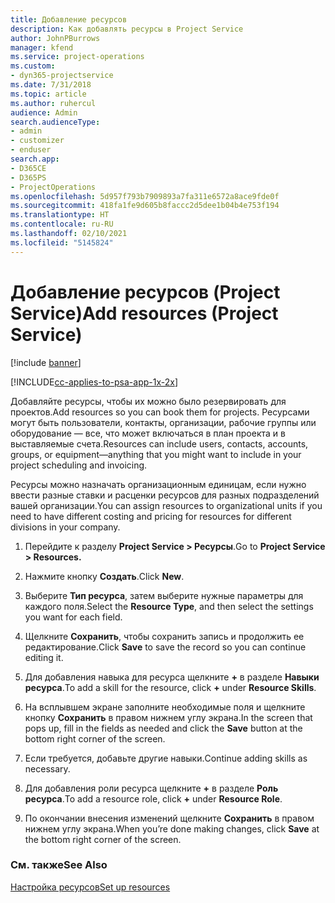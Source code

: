 ```yaml
---
title: Добавление ресурсов
description: Как добавлять ресурсы в Project Service
author: JohnPBurrows
manager: kfend
ms.service: project-operations
ms.custom:
- dyn365-projectservice
ms.date: 7/31/2018
ms.topic: article
ms.author: ruhercul
audience: Admin
search.audienceType:
- admin
- customizer
- enduser
search.app:
- D365CE
- D365PS
- ProjectOperations
ms.openlocfilehash: 5d957f793b7909893a7fa311e6572a8ace9fde0f
ms.sourcegitcommit: 418fa1fe9d605b8faccc2d5dee1b04b4e753f194
ms.translationtype: HT
ms.contentlocale: ru-RU
ms.lasthandoff: 02/10/2021
ms.locfileid: "5145824"
---
```

# <a name="add-resources-project-service"></a><span data-ttu-id="ecaa3-103">Добавление ресурсов (Project Service)</span><span class="sxs-lookup"><span data-stu-id="ecaa3-103">Add resources (Project Service)</span></span>

[!include [banner](../includes/psa-now-project-operations.md)]

[!INCLUDE[cc-applies-to-psa-app-1x-2x](../includes/cc-applies-to-psa-app-1x-2x.md)]

<span data-ttu-id="ecaa3-104">Добавляйте ресурсы, чтобы их можно было резервировать для проектов.</span><span class="sxs-lookup"><span data-stu-id="ecaa3-104">Add resources so you can book them for projects.</span></span> <span data-ttu-id="ecaa3-105">Ресурсами могут быть пользователи, контакты, организации, рабочие группы или оборудование — все, что может включаться в план проекта и в выставляемые счета.</span><span class="sxs-lookup"><span data-stu-id="ecaa3-105">Resources can include users, contacts, accounts, groups, or equipment—anything that you might want to include in your project scheduling and invoicing.</span></span>  
  
<span data-ttu-id="ecaa3-106">Ресурсы можно назначать организационным единицам, если нужно ввести разные ставки и расценки ресурсов для разных подразделений вашей организации.</span><span class="sxs-lookup"><span data-stu-id="ecaa3-106">You can assign resources to organizational units if you need to have different costing and pricing for resources for different divisions in your company.</span></span>  
  
1.  <span data-ttu-id="ecaa3-107">Перейдите к разделу **Project Service > Ресурсы**.</span><span class="sxs-lookup"><span data-stu-id="ecaa3-107">Go to **Project Service > Resources.**</span></span>  
  
2.  <span data-ttu-id="ecaa3-108">Нажмите кнопку **Создать**.</span><span class="sxs-lookup"><span data-stu-id="ecaa3-108">Click **New**.</span></span>  
  
3.  <span data-ttu-id="ecaa3-109">Выберите **Тип ресурса**, затем выберите нужные параметры для каждого поля.</span><span class="sxs-lookup"><span data-stu-id="ecaa3-109">Select the **Resource Type**, and then select the settings you want for each field.</span></span>  
  
4.  <span data-ttu-id="ecaa3-110">Щелкните **Сохранить**, чтобы сохранить запись и продолжить ее редактирование.</span><span class="sxs-lookup"><span data-stu-id="ecaa3-110">Click **Save** to save the record so you can continue editing it.</span></span>  
  
5.  <span data-ttu-id="ecaa3-111">Для добавления навыка для ресурса щелкните **+** в разделе **Навыки ресурса**.</span><span class="sxs-lookup"><span data-stu-id="ecaa3-111">To add a skill for the resource, click **+** under **Resource Skills**.</span></span>  
  
6.  <span data-ttu-id="ecaa3-112">На всплывшем экране заполните необходимые поля и щелкните кнопку **Сохранить** в правом нижнем углу экрана.</span><span class="sxs-lookup"><span data-stu-id="ecaa3-112">In the screen that pops up, fill in the fields as needed and click the **Save** button at the bottom right corner of the screen.</span></span>  
  
7.  <span data-ttu-id="ecaa3-113">Если требуется, добавьте другие навыки.</span><span class="sxs-lookup"><span data-stu-id="ecaa3-113">Continue adding skills as necessary.</span></span>  
  
8.  <span data-ttu-id="ecaa3-114">Для добавления роли ресурса щелкните **+** в разделе **Роль ресурса**.</span><span class="sxs-lookup"><span data-stu-id="ecaa3-114">To add a resource role, click **+** under **Resource Role**.</span></span>  
  
9. <span data-ttu-id="ecaa3-115">По окончании внесения изменений щелкните **Сохранить** в правом нижнем углу экрана.</span><span class="sxs-lookup"><span data-stu-id="ecaa3-115">When you’re done making changes, click **Save** at the bottom right corner of the screen.</span></span>  
  
### <a name="see-also"></a><span data-ttu-id="ecaa3-116">См. также</span><span class="sxs-lookup"><span data-stu-id="ecaa3-116">See Also</span></span>  
 [<span data-ttu-id="ecaa3-117">Настройка ресурсов</span><span class="sxs-lookup"><span data-stu-id="ecaa3-117">Set up resources</span></span>](../psa/set-up-resources.md)
